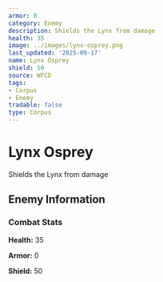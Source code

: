 ```yaml
---
armor: 0
category: Enemy
description: Shields the Lynx from damage
health: 35
image: ../images/lynx-osprey.png
last_updated: '2025-09-17'
name: Lynx Osprey
shield: 50
source: WFCD
tags:
- Corpus
- Enemy
tradable: false
type: Corpus
---
```


# Lynx Osprey

Shields the Lynx from damage

## Enemy Information

### Combat Stats

**Health:** 35

**Armor:** 0

**Shield:** 50

